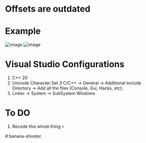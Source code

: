 # Offsets are outdated

# Example
![image](https://github.com/AJ6726/Banana-Shooter-Internal-Cheat/assets/134948905/ba461871-11ac-4018-b6ae-75d923e9bf53)
![image](https://github.com/AJ6726/Banana-Shooter-Internal-Cheat/assets/134948905/e165bf08-6e7d-4380-b0f2-7fa9f1c32998)

# Visual Studio Configurations
1. C++ 20
2. Unicode Character Set
3 C/C++ -> General -> Additional Include Directory -> Add all the files (Console, Gui, Hacks, etc);
4. Linker -> System -> SubSystem Windows

# To DO
1. Recode this whole thing :skull:

#   b a n a n a - s h o o t e r  
 